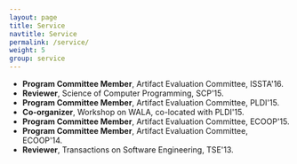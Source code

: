 ```yaml
---
layout: page
title: Service
navtitle: Service
permalink: /service/
weight: 5
group: service
---
```


* **Program Committee Member**, Artifact Evaluation Committee, ISSTA'16.
* **Reviewer**, Science of Computer Programming, SCP'15.
* **Program Committee Member**, Artifact Evaluation Committee, PLDI'15.
* **Co-organizer**, Workshop on WALA, co-located with PLDI'15.
* **Program Committee Member**, Artifact Evaluation Committee, ECOOP'15.
* **Program Committee Member**, Artifact Evaluation Committee, ECOOP'14.
* **Reviewer**, Transactions on Software Engineering, TSE'13.